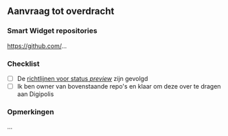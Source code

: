 ## Aanvraag tot overdracht

### Smart Widget repositories

https://github.com/...

### Checklist

- [ ] De [richtlijnen voor status *preview*](../CONTRIBUTING.md#Preview) zijn gevolgd
- [ ] Ik ben owner van bovenstaande repo's en klaar om deze over te dragen aan Digipolis

### Opmerkingen

...
